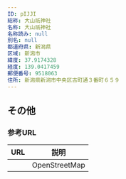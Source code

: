 ```yaml
---
ID: pIJJI
総称: 大山祇神社
名称: 大山祇神社
名称読み: null
別名: null
都道府県: 新潟県
区域: 新潟市
緯度: 37.9174328
経度: 139.0417459
郵便番号: 9518063
住所: 新潟県新潟市中央区古町通３番町６５９
---
```


## その他

### 参考URL

| URL | 説明          |
| --- | ------------- |
|     | OpenStreetMap |
